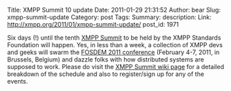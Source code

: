 Title: XMPP Summit 10 update
Date: 2011-01-29 21:31:52
Author: bear
Slug: xmpp-summit-update
Category: post
Tags: 
Summary: description:
Link: http://xmpp.org/2011/01/xmpp-summit-update/
post_id: 1971


Six days (!) until the tenth [XMPP Summit](/participate/the-xmpp-summit/) to be held by the XMPP Standards Foundation will happen. Yes, in less than a week, a collection of XMPP devs and geeks will swarm the [FOSDEM 2011 conference](http://www.fosdem.org/) (February 4-7, 2011, in Brussels, Belgium) and dazzle folks with how distributed systems are supposed to work. Please do visit the [XMPP Summit wiki page](http://xmpp.org/participate/the-xmpp-summit/) for a detailed breakdown of the schedule and also to register/sign up for any of the events.

